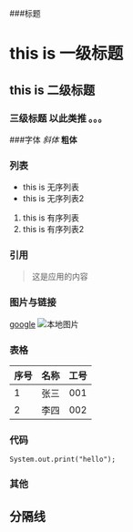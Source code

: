 ###标题
# this is 一级标题
## this is 二级标题
### 三级标题 以此类推 。。。

###字体
*斜体*
**粗体**

### 列表
* this is 无序列表
* this is 无序列表2
1. this is 有序列表
2. this is 有序列表2

### 引用
>这是应用的内容

### 图片与链接
[google](www.google,com)
![本地图片](http://wyhceshi.oss-cn-beijing.aliyuncs.com/Desert.jpg)

### 表格
| 序号 | 名称 | 工号|
|------|:----:|:---:|
|1|张三|001|
|2|李四|002|

### 代码
`System.out.print("hello");`

### 其他

分隔线
----

